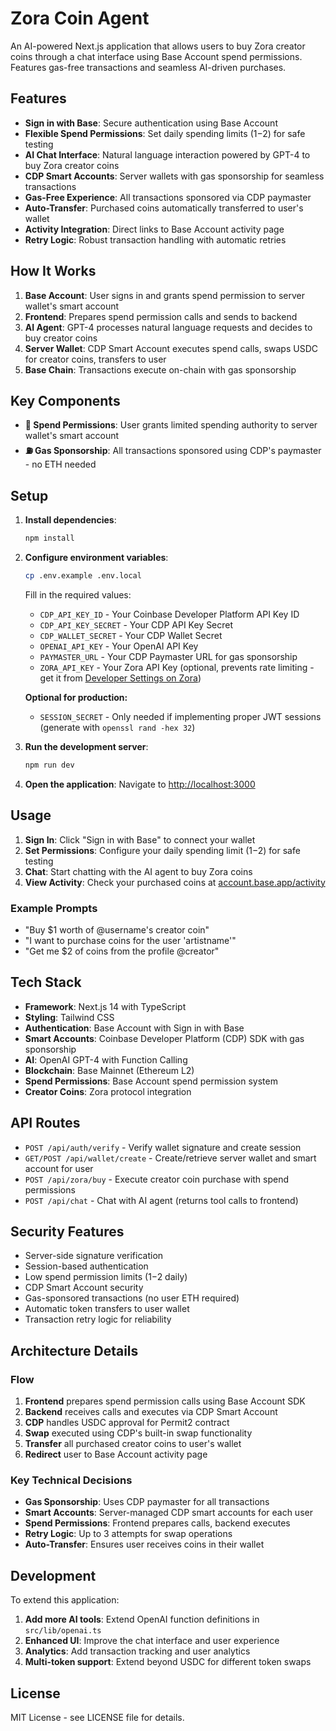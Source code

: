 # Zora Coin Agent

An AI-powered Next.js application that allows users to buy Zora creator coins through a chat interface using Base Account spend permissions. Features gas-free transactions and seamless AI-driven purchases.

## Features

- **Sign in with Base**: Secure authentication using Base Account
- **Flexible Spend Permissions**: Set daily spending limits ($1-$2) for safe testing
- **AI Chat Interface**: Natural language interaction powered by GPT-4 to buy Zora creator coins
- **CDP Smart Accounts**: Server wallets with gas sponsorship for seamless transactions
- **Gas-Free Experience**: All transactions sponsored via CDP paymaster
- **Auto-Transfer**: Purchased coins automatically transferred to user's wallet
- **Activity Integration**: Direct links to Base Account activity page
- **Retry Logic**: Robust transaction handling with automatic retries

## How It Works

1. **Base Account**: User signs in and grants spend permission to server wallet's smart account
2. **Frontend**: Prepares spend permission calls and sends to backend
3. **AI Agent**: GPT-4 processes natural language requests and decides to buy creator coins
4. **Server Wallet**: CDP Smart Account executes spend calls, swaps USDC for creator coins, transfers to user
5. **Base Chain**: Transactions execute on-chain with gas sponsorship

## Key Components

- **🔐 Spend Permissions**: User grants limited spending authority to server wallet's smart account
- **⛽ Gas Sponsorship**: All transactions sponsored using CDP's paymaster - no ETH needed

## Setup

1. **Install dependencies**:

   ```bash
   npm install
   ```

2. **Configure environment variables**:

   ```bash
   cp .env.example .env.local
   ```

   Fill in the required values:
   - `CDP_API_KEY_ID` - Your Coinbase Developer Platform API Key ID
   - `CDP_API_KEY_SECRET` - Your CDP API Key Secret
   - `CDP_WALLET_SECRET` - Your CDP Wallet Secret
   - `OPENAI_API_KEY` - Your OpenAI API Key
   - `PAYMASTER_URL` - Your CDP Paymaster URL for gas sponsorship
   - `ZORA_API_KEY` - Your Zora API Key (optional, prevents rate limiting - get it from [Developer Settings on Zora](https://zora.co/settings/developer))

   **Optional for production:**
   - `SESSION_SECRET` - Only needed if implementing proper JWT sessions (generate with `openssl rand -hex 32`)

3. **Run the development server**:

   ```bash
   npm run dev
   ```

4. **Open the application**:
   Navigate to [http://localhost:3000](http://localhost:3000)

## Usage

1. **Sign In**: Click "Sign in with Base" to connect your wallet
2. **Set Permissions**: Configure your daily spending limit ($1-$2) for safe testing
3. **Chat**: Start chatting with the AI agent to buy Zora coins
4. **View Activity**: Check your purchased coins at [account.base.app/activity](https://account.base.app/activity)

### Example Prompts

- "Buy $1 worth of @username's creator coin"
- "I want to purchase coins for the user 'artistname'"
- "Get me $2 of coins from the profile @creator"

## Tech Stack

- **Framework**: Next.js 14 with TypeScript
- **Styling**: Tailwind CSS
- **Authentication**: Base Account with Sign in with Base
- **Smart Accounts**: Coinbase Developer Platform (CDP) SDK with gas sponsorship
- **AI**: OpenAI GPT-4 with Function Calling
- **Blockchain**: Base Mainnet (Ethereum L2)
- **Spend Permissions**: Base Account spend permission system
- **Creator Coins**: Zora protocol integration

## API Routes

- `POST /api/auth/verify` - Verify wallet signature and create session
- `GET/POST /api/wallet/create` - Create/retrieve server wallet and smart account for user
- `POST /api/zora/buy` - Execute creator coin purchase with spend permissions
- `POST /api/chat` - Chat with AI agent (returns tool calls to frontend)

## Security Features

- Server-side signature verification
- Session-based authentication
- Low spend permission limits ($1-$2 daily)
- CDP Smart Account security
- Gas-sponsored transactions (no user ETH required)
- Automatic token transfers to user wallet
- Transaction retry logic for reliability

## Architecture Details

### Flow

1. **Frontend** prepares spend permission calls using Base Account SDK
2. **Backend** receives calls and executes via CDP Smart Account
3. **CDP** handles USDC approval for Permit2 contract
4. **Swap** executed using CDP's built-in swap functionality
5. **Transfer** all purchased creator coins to user's wallet
6. **Redirect** user to Base Account activity page

### Key Technical Decisions

- **Gas Sponsorship**: Uses CDP paymaster for all transactions
- **Smart Accounts**: Server-managed CDP smart accounts for each user
- **Spend Permissions**: Frontend prepares calls, backend executes
- **Retry Logic**: Up to 3 attempts for swap operations
- **Auto-Transfer**: Ensures user receives coins in their wallet

## Development

To extend this application:

1. **Add more AI tools**: Extend OpenAI function definitions in `src/lib/openai.ts`
2. **Enhanced UI**: Improve the chat interface and user experience
3. **Analytics**: Add transaction tracking and user analytics
4. **Multi-token support**: Extend beyond USDC for different token swaps

## License

MIT License - see LICENSE file for details.